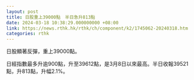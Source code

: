 ```yaml
---
layout: post
title: 日股重上39000點　半日急升813點
date: 2024-03-18 10:38:29.000000000 +08:00
link: https://news.rthk.hk/rthk/ch/component/k2/1745062-20240318.htm
categories: rthk
---
```


日股顯著反彈，重上39000點。

日經指數最多升逾900點，升至39612點，是3月8日以來最高。半日收報39521點，升813點，升幅2.1%。
